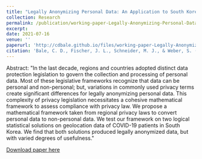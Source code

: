 ```yaml
---
title: "Legally Anonymizing Personal Data: An Application to South Korean COVID-19 Location Data"
collection: Research
permalink: /publication/working-paper-Legally-Anonymizing-Personal-Data
excerpt:
date: 2021-07-16
venue: ''
paperurl: 'http://cdbale.github.io/files/working-paper-Legally-Anonymizing-Personal-Data.pdf'
citation: 'Bale, C. D., Fischer, J. L., Schneider, M. J., & Weber, S. (2021). &quot;Legally Anonymizing Personal Data: An Application to South Korean COVID-19 Location Data.&quot; <i>Working Paper</i>.'
---
```


Abstract: "In the last decade, regions and countries adopted distinct data protection legislation to govern the collection and processing of personal data. Most of these legislative frameworks recognize that data can be personal and non-personal; but, variations in commonly used privacy terms create significant differences for legally anonymizing personal data. This complexity of privacy legislation necessitates a cohesive mathematical framework to assess compliance with privacy law. We propose a mathematical framework taken from regional privacy laws to convert personal data to non-personal data. We test our framework on two logical statistical solutions on geolocation data of COVID-19 patients in South Korea. We find that both solutions produced legally anonymized data, but with varied degrees of usefulness."

[Download paper here](http://cdbale.github.io/files/working-paper-Legally-Anonymizing-Personal-Data.pdf)
